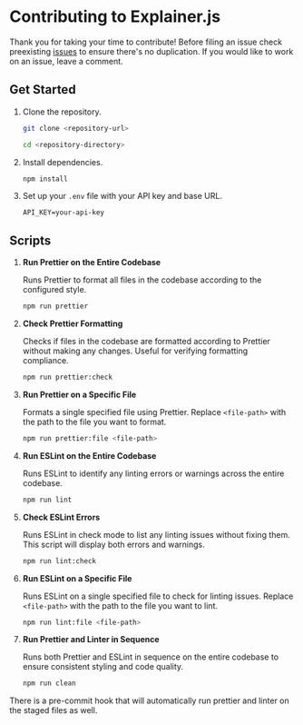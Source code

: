 # Contributing to Explainer.js

Thank you for taking your time to contribute! Before filing an issue check preexisting [issues](https://github.com/aamfahim/explainer.js/issues) to ensure there's no duplication. If you would like to work on an issue, leave a comment.

## Get Started

1. Clone the repository.

   ```bash
   git clone <repository-url>
   ```

   ```bash
   cd <repository-directory>
   ```

2. Install dependencies.

   ```bash
   npm install
   ```

3. Set up your `.env` file with your API key and base URL.

   ```.env
   API_KEY=your-api-key
   ```

## Scripts

1. **Run Prettier on the Entire Codebase**

    Runs Prettier to format all files in the codebase according to the configured style.

    ```bash
    npm run prettier
    ```

2. **Check Prettier Formatting**

    Checks if files in the codebase are formatted according to Prettier without making any changes. Useful for verifying formatting compliance.

    ```bash
    npm run prettier:check
    ```

3. **Run Prettier on a Specific File**

    Formats a single specified file using Prettier. Replace `<file-path>` with the path to the file you want to format.

    ```bash
    npm run prettier:file <file-path>
    ```

4. **Run ESLint on the Entire Codebase**

    Runs ESLint to identify any linting errors or warnings across the entire codebase.

    ```bash
    npm run lint
    ```

5. **Check ESLint Errors**

    Runs ESLint in check mode to list any linting issues without fixing them. This script will display both errors and warnings.

    ```bash
    npm run lint:check
    ```

6. **Run ESLint on a Specific File**

    Runs ESLint on a single specified file to check for linting issues. Replace `<file-path>` with the path to the file you want to lint.

    ```bash
    npm run lint:file <file-path>
    ```

7. **Run Prettier and Linter in Sequence**

    Runs both Prettier and ESLint in sequence on the entire codebase to ensure consistent styling and code quality.

    ```bash
    npm run clean
    ```

There is a pre-commit hook that will automatically run prettier and linter on the staged files as well.
